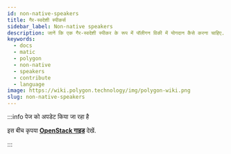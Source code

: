 ```yaml
---
id: non-native-speakers
title: गैर-स्वदेशी स्पीकर्स
sidebar_label: Non-native speakers
description: जानें कि एक गैर-स्वदेशी स्पीकर के रूप में पॉलीगन विकी में योगदान कैसे करना चाहिए.
keywords:
  - docs
  - matic
  - polygon
  - non-native
  - speakers
  - contribute
  - language
image: https://wiki.polygon.technology/img/polygon-wiki.png
slug: non-native-speakers
---
```


:::info पेज को अपडेट किया जा रहा है

इस बीच कृपया **[OpenStack गाइड](https://docs.openstack.org/doc-contrib-guide/non-native-english-speakers.html)** देखें.

:::
